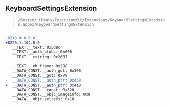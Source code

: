 ## KeyboardSettingsExtension

> `/System/Library/ExtensionKit/Extensions/KeyboardSettingsExtension.appex/KeyboardSettingsExtension`

```diff

-8218.0.0.0.0
+8220.1.104.0.0
   __TEXT.__text: 0x5d8c
   __TEXT.__auth_stubs: 0x600
   __TEXT.__cstring: 0x2007

   __TEXT.__eh_frame: 0x208
   __DATA_CONST.__auth_got: 0x300
   __DATA_CONST.__got: 0x78
-  __DATA_CONST.__auth_ptr: 0x4b0
+  __DATA_CONST.__auth_ptr: 0x4a8
   __DATA_CONST.__const: 0x520
   __DATA_CONST.__objc_imageinfo: 0x8
   __DATA.__objc_selrefs: 0x10

```
